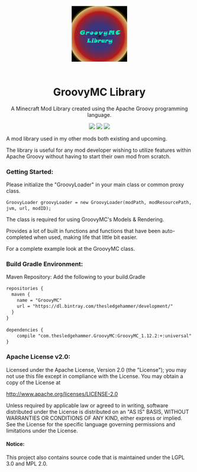 <p align="center" style="padding: 3em;"><img width="150" src="https://github.com/TheSledgeHammer/GroovyMC/blob/master/src/main/resources/assets/groovymc/textures/groovymclogo.png?raw=true" /></p>
<h1 align="center" style="margin-top: 20px; border-bottom: 0;">GroovyMC Library</h1>
<p align="center">A Minecraft Mod Library created using the Apache Groovy programming language.</p>
<p align="center">
    <a href="https://minecraft.curseforge.com/projects/groovymc-library"><img src="http://cf.way2muchnoise.eu/full_312384_downloads.svg" /></a>
    <a href="https://minecraft.curseforge.com/projects/groovymc-library"><img src="http://cf.way2muchnoise.eu/packs/full_312384_in_packs.svg" /></a>
    <a href="https://depshield.github.io"><img src="https://depshield.sonatype.org/badges/TheSledgeHammer/GroovyMC/depshield.svg")] /></a>
</p>

A mod library used in my other mods both existing and upcoming.

The library is useful for any mod developer wishing to utilize features within Apache Groovy without having to start their own mod from scratch.

### Getting Started:
Please initialize the "GroovyLoader" in your main class or common proxy class.
```
GroovyLoader groovyLoader = new GroovyLoader(modPath, modResourcePath, jvm, url, modID);
```
The class is required for using GroovyMC's Models & Rendering.

Provides a lot of built in functions and functions that have been auto-completed when used, making life that little bit easier.

For a complete example look at the GroovyMC class.

### Build Gradle Environment:
Maven Repository:
Add the following to your build.Gradle
```
repositories {
  maven {
    name = "GroovyMC"
    url = "https://dl.bintray.com/thesledgehammer/development/"
  }
}

dependencies {
	compile "com.thesledgehammer.GroovyMC:GroovyMC_1.12.2:+:universal"
}
```

### Apache License v2.0:

Licensed under the Apache License, Version 2.0 (the "License");
you may not use this file except in compliance with the License.
You may obtain a copy of the License at

http://www.apache.org/licenses/LICENSE-2.0

Unless required by applicable law or agreed to in writing, software
distributed under the License is distributed on an "AS IS" BASIS,
WITHOUT WARRANTIES OR CONDITIONS OF ANY KIND, either express or implied.
See the License for the specific language governing permissions and
limitations under the License.

#### Notice:
This project also contains source code that is maintained under the LGPL 3.0 and MPL 2.0.
